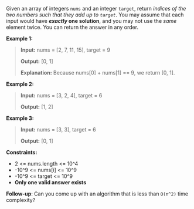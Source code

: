 Given an array of integers `nums` and an integer `target`, return _indices of the two numbers such that they add up to `target`_.
You may assume that each input would have **_exactly_ one solution**, and you may not use the _same_ element twice.
You can return the answer in any order.

**Example 1:**
> **Input:** nums = [2, 7, 11, 15], target = 9
>
> **Output:** [0, 1]
>
> **Explanation:** Because nums[0] + nums[1] == 9, we return [0, 1].

**Example 2:**
> **Input:** nums = [3, 2, 4], target = 6
>
> **Output:** [1, 2]

**Example 3:**
> **Input:** nums = [3, 3], target = 6
>
> **Output:** [0, 1]

**Constraints:**
- 2 <= nums.length <= 10^4
- -10^9 <= nums[i] <= 10^9
- -10^9 <= target <= 10^9
- **Only one valid answer exists**

**Follow-up**:
Can you come up with an algorithm that is less than `O(n^2)` time complexity?

